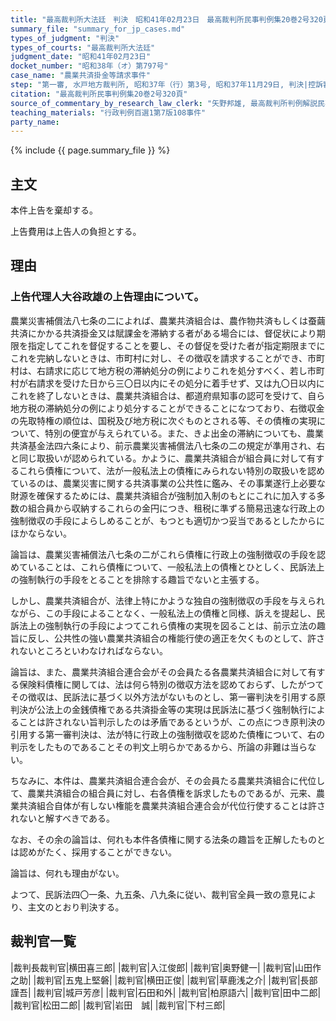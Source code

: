 ```yaml
---
title: "最高裁判所大法廷　判決　昭和41年02月23日　最高裁判所民事判例集20巻2号320頁"
summary_file: "summary_for_jp_cases.md"
types_of_judgment: "判決"
types_of_courts: "最高裁判所大法廷"
judgment_date: "昭和41年02月23日"
docket_number: "昭和38年（オ）第797号"
case_name: "農業共済掛金等請求事件"
step: "第一審, 水戸地方裁判所, 昭和37年（行）第3号, 昭和37年11月29日, 判決|控訴審, 東京高等裁判所, , 昭和38年4月10日, 判決"
citation: "最高裁判所民事判例集20巻2号320頁"
source_of_commentary_by_research_law_clerk: "矢野邦雄, 最高裁判所判例解説民事篇昭和41年度64頁"
teaching_materials: "行政判例百選1第7版108事件"
party_name:
---
```




{% include {{ page.summary_file }}  %}






## 主文



本件上告を棄却する。

上告費用は上告人の負担とする。





## 理由



### 上告代理人大谷政雄の上告理由について。

農業災害補償法八七条の二によれば、農業共済組合は、農作物共済もしくは蚕繭共済にかかる共済掛金又は賦課金を滞納する者がある場合には、督促状により期限を指定してこれを督促することを要し、その督促を受けた者が指定期限までにこれを完納しないときは、市町村に対し、その徴収を請求することができ、市町村は、右請求に応じて地方税の滞納処分の例によりこれを処分すべく、若し市町村が右請求を受けた日から三〇日以内にその処分に着手せず、又は九〇日以内にこれを終了しないときは、農業共済組合は、都道府県知事の認可を受けて、自ら地方税の滞納処分の例により処分することができることになつており、右徴収金の先取特権の順位は、国税及び地方税に次ぐものとされる等、その債権の実現について、特別の便宜が与えられている。また、きよ出金の滞納についても、農業共済基金法四六条により、前示農業災害補償法八七条の二の規定が準用され、右と同じ取扱いが認められている。かように、農業共済組合が組合員に対して有するこれら債権について、法が一般私法上の債権にみられない特別の取扱いを認めているのは、農業災害に関する共済事業の公共性に鑑み、その事業遂行上必要な財源を確保するためには、農業共済組合が強制加入制のもとにこれに加入する多数の組合員から収納するこれらの金円につき、租税に準ずる簡易迅速な行政上の強制徴収の手段によらしめることが、もつとも適切かつ妥当であるとしたからにほかならない。

論旨は、農業災害補償法八七条の二がこれら債権に行政上の強制徴収の手段を認めていることは、これら債権について、一般私法上の債権とひとしく、民訴法上の強制執行の手段をとることを排除する趣旨でないと主張する。

しかし、農業共済組合が、法律上特にかような独自の強制徴収の手段を与えられながら、この手段によることなく、一般私法上の債権と同様、訴えを提起し、民訴法上の強制執行の手段によつてこれら債権の実現を図ることは、前示立法の趣旨に反し、公共性の強い農業共済組合の権能行使の適正を欠くものとして、許されないところといわなければならない。

論旨は、また、農業共済組合連合会がその会員たる各農業共済組合に対して有する保険料債権に関しては、法は何ら特別の徴収方法を認めておらず、したがつてその徴収は、民訴法に基づく以外方法がないものとし、第一審判決を引用する原判決が公法上の金銭債権である共済掛金等の実現は民訴法に基づく強制執行によることは許されない旨判示したのは矛盾であるというが、この点につき原判決の引用する第一審判決は、法が特に行政上の強制徴収を認めた債権について、右の判示をしたものであることその判文上明らかであるから、所論の非難は当らない。

ちなみに、本件は、農業共済組合連合会が、その会員たる農業共済組合に代位して、農業共済組合の組合員に対し、右各債権を訴求したものであるが、元来、農業共済組合自体が有しない権能を農業共済組合連合会が代位行使することは許されないと解すべきである。

なお、その余の論旨は、何れも本件各債権に関する法条の趣旨を正解したものとは認めがたく、採用することができない。

論旨は、何れも理由がない。

よつて、民訴法四〇一条、九五条、八九条に従い、裁判官全員一致の意見により、主文のとおり判決する。

## 裁判官一覧

|裁判長裁判官|横田喜三郎|
|裁判官|入江俊郎|
|裁判官|奥野健一|
|裁判官|山田作之助|
|裁判官|五鬼上堅磐|
|裁判官|横田正俊|
|裁判官|草鹿浅之介|
|裁判官|長部謹吾|
|裁判官|城戸芳彦|
|裁判官|石田和外|
|裁判官|柏原語六|
|裁判官|田中二郎|
|裁判官|松田二郎|
|裁判官|岩田　誠|
|裁判官|下村三郎|





